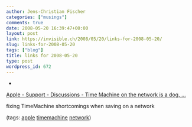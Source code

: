 ```yaml
---
author: Jens-Christian Fischer
categories: ["musings"]
comments: true
date: 2008-05-20 16:39:47+00:00
layout: post
link: https://invisible.ch/2008/05/20/links-for-2008-05-20/
slug: links-for-2008-05-20
tags: ["blog"]
title: links for 2008-05-20
type: post
wordpress_id: 672
---
```



	
  * 
		

[Apple - Support - Discussions - Time Machine on the network is a dog, ...](https://discussions.apple.com/message.jspa?messageID=6147056#6147056)


		

fixing TimeMachine shortcomings when saving on a network


		

(tags: [apple](https://del.icio.us/jaycee/apple) [timemachine](https://del.icio.us/jaycee/timemachine) [network](https://del.icio.us/jaycee/network))


	


